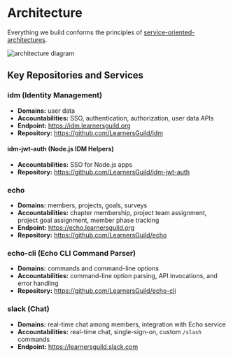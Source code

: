 # Architecture

Everything we build conforms the principles of [service-oriented-architectures](../global-requirements/soa.md).

![architecture diagram][arch-diagram]

## Key Repositories and Services

### idm (Identity Management)

- **Domains:** user data
- **Accountabilities:** SSO, authentication, authorization, user data APIs
- **Endpoint:** https://idm.learnersguild.org
- **Repository:** https://github.com/LearnersGuild/idm

#### idm-jwt-auth (Node.js IDM Helpers)

- **Accountabilities:** SSO for Node.js apps
- **Repository:** https://github.com/LearnersGuild/idm-jwt-auth

### echo

- **Domains:** members, projects, goals, surveys
- **Accountabilities:** chapter membership, project team assignment, project goal assignment, member phase tracking
- **Endpoint:** https://echo.learnersguild.org
- **Repository:** https://github.com/LearnersGuild/echo

### echo-cli (Echo CLI Command Parser)

- **Domains:** commands and command-line options
- **Accountabilities:** command-line option parsing, API invocations, and error handling
- **Repository:** https://github.com/LearnersGuild/echo-cli

### slack (Chat)

- **Domains:** real-time chat among members, integration with Echo service
- **Accountabilities:** real-time chat, single-sign-on, custom `/slash` commands
- **Endpoint:** https://learnersguild.slack.com


[arch-diagram]: https://www.lucidchart.com/publicSegments/view/701b182a-c988-4eea-8231-ecae99571426/image.png
